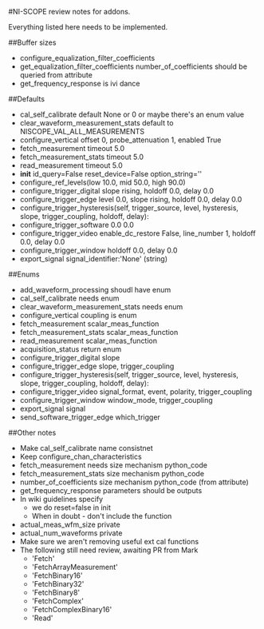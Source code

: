 #NI-SCOPE review notes for addons.

Everything listed here needs to be implemented.

##Buffer sizes

* configure_equalization_filter_coefficients
* get_equalization_filter_coefficients number_of_coefficients should be queried from attribute
* get_frequency_response is ivi dance

##Defaults

* cal_self_calibrate default None or 0 or maybe there's an enum value
* clear_waveform_measurement_stats default to NISCOPE_VAL_ALL_MEASUREMENTS
* configure_vertical offset 0, probe_attenuation 1, enabled True
* fetch_measurement timeout 5.0
* fetch_measurement_stats timeout 5.0
* read_measurement timeout 5.0
* __init__ id_query=False reset_device=False option_string=''
* configure_ref_levels(low 10.0, mid 50.0, high 90.0)
* configure_trigger_digital slope rising, holdoff 0.0, delay 0.0
* configure_trigger_edge level 0.0, slope rising, holdoff 0.0, delay 0.0
* configure_trigger_hysteresis(self, trigger_source, level, hysteresis, slope, trigger_coupling, holdoff, delay):
* configure_trigger_software 0.0 0.0
* configure_trigger_video enable_dc_restore False, line_number 1, holdoff 0.0, delay 0.0
* configure_trigger_window holdoff 0.0, delay 0.0
* export_signal signal_identifier:'None' (string)

##Enums

* add_waveform_processing shoudl have enum
* cal_self_calibrate needs enum
* clear_waveform_measurement_stats needs enum
* configure_vertical coupling is enum
* fetch_measurement scalar_meas_function
* fetch_measurement_stats scalar_meas_function
* read_measurement scalar_meas_function
* acquisition_status return enum
* configure_trigger_digital slope
* configure_trigger_edge slope, trigger_coupling
* configure_trigger_hysteresis(self, trigger_source, level, hysteresis, slope, trigger_coupling, holdoff, delay):
* configure_trigger_video signal_format, event, polarity, trigger_coupling
* configure_trigger_window window_mode, trigger_coupling
* export_signal signal
* send_software_trigger_edge which_trigger

##Other notes

* Make cal_self_calibrate name consistnet
* Keep configure_chan_characteristics
* fetch_measurement needs size mechanism python_code
* fetch_measurement_stats size mechanism python_code
* number_of_coefficients size mechanism python_code (from attribute)
* get_frequency_response parameters should be outputs
* In wiki guidelines specify
    * we do reset=false in init
    * When in doubt - don't include the function
* actual_meas_wfm_size private
* actual_num_waveforms private
* Make sure we aren't removing useful ext cal functions
* The following still need review, awaiting PR from Mark
    * 'Fetch'
    * 'FetchArrayMeasurement'
    * 'FetchBinary16'
    * 'FetchBinary32'
    * 'FetchBinary8'
    * 'FetchComplex'
    * 'FetchComplexBinary16'
    * 'Read'
